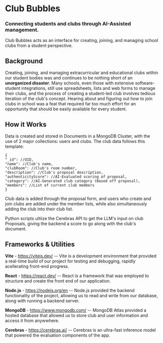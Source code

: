 # Club Bubbles
### Connecting students and clubs through AI-Assisted management.

Club Bubbles acts as an interface for creating, joining, and managing school clubs from a student perspective.

## Background
Creating, joining, and managing extracurricular and educational clubs within our student bodies was and continues to be nothing short of an **unorganized disaster**. Many schools, even those with extensive software-student integrations, still use spreadsheets, lists and web forms to manage their clubs, and the process of creating a student-led club involves tedious iteration of the club's concept. Hearing about and figuring out how to join clubs in school was a feat that required far too much effort for an opportunity that should be easily available for every student.

## How it Works

Data is created and stored in Documents in a MongoDB Cluster, with the use of 2 major collections: users and clubs. The club data follows this template:
```
{
"_id": //OID,
"name": //Club's name,
"clubRoom": //Club's room number,
"description": //Club's proposal description,
"authenticityScore": //AI-Evaluated scoring of proposal,
"category": //AI-Generated club category (Based off proposal),
"members": //List of current club members
}
```
Club data is added through the proposal form, and users who create and join clubs are added under the member lists, while also simultaneously adding the club into their club list.

Python scripts ultiize the Cerebras API to get the LLM's input on club Proposals, giving the backend a score to go along with the club's document.

## Frameworks & Utilities
**Vite** - https://vitejs.dev/ -- 
Vite is a development environment that provided a real-time build of our project for testing and debugging, rapidly acellerating front-end progress.

**React** - https://react.dev/ -- 
React is a framework that was employed to structure and create the front end of our application.

**Node.js** - https://nodejs.org/en -- 
Node.js provided the backend functionality of the project, allowing us to read and write from our database, along with running a backend server.

**MongoDB** - https://www.mongodb.com/ -- 
MongoDB Atlas provided a hosted database that allowed us to store club and user information and access it from anywwhere.

**Cerebras** - https://cerebras.ai/ -- 
Cerebras is an ultra-fast inference model that powered the evaluation components of the app.
